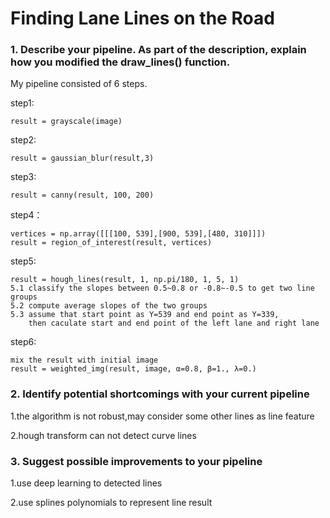 # **Finding Lane Lines on the Road** 


### 1. Describe your pipeline. As part of the description, explain how you modified the draw_lines() function.

My pipeline consisted of 6 steps. 

step1:

    result = grayscale(image)
    
step2:

    result = gaussian_blur(result,3)
    
step3:

    result = canny(result, 100, 200)
    
step4：

    vertices = np.array([[[100, 539],[900, 539],[480, 310]]])
    result = region_of_interest(result, vertices)
    
step5:

    result = hough_lines(result, 1, np.pi/180, 1, 5, 1)
    5.1 classify the slopes between 0.5~0.8 or -0.8~-0.5 to get two line groups
    5.2 compute average slopes of the two groups
    5.3 assume that start point as Y=539 and end point as Y=339,
        then caculate start and end point of the left lane and right lane
     
     
    
step6:

    mix the result with initial image
    result = weighted_img(result, image, α=0.8, β=1., λ=0.)


### 2. Identify potential shortcomings with your current pipeline


 1.the algorithm is not robust,may consider some other lines as line feature
 
 2.hough transform can not detect curve lines


### 3. Suggest possible improvements to your pipeline

1.use deep learning to detected lines

2.use splines polynomials to represent line result
